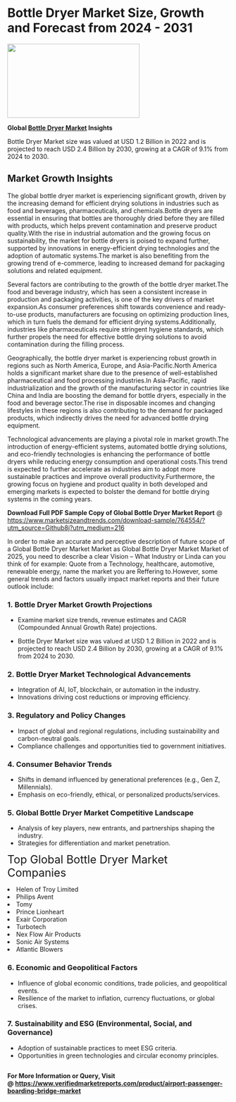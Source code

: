 <H1>Bottle Dryer Market Size, Growth and Forecast from 2024 - 2031</H1><img class="aligncenter size-medium wp-image-584254" src="https://thirdeyenews.in/wp-content/uploads/2024/09/Global-Market-Research-300x168.jpeg" alt="" width="300" height="168" /><p><strong>Global&nbsp;<a href="https://www.marketsizeandtrends.com/download-sample/764554/?utm_source=Github8j?utm_medium=216">Bottle Dryer Market</a> Insights</strong></p><p>Bottle Dryer Market size was valued at USD 1.2 Billion in 2022 and is projected to reach USD 2.4 Billion by 2030, growing at a CAGR of 9.1% from 2024 to 2030.</p><p><h2>Market Growth Insights</h2> <p>The global bottle dryer market is experiencing significant growth, driven by the increasing demand for efficient drying solutions in industries such as food and beverages, pharmaceuticals, and chemicals.Bottle dryers are essential in ensuring that bottles are thoroughly dried before they are filled with products, which helps prevent contamination and preserve product quality.With the rise in industrial automation and the growing focus on sustainability, the market for bottle dryers is poised to expand further, supported by innovations in energy-efficient drying technologies and the adoption of automatic systems.The market is also benefiting from the growing trend of e-commerce, leading to increased demand for packaging solutions and related equipment.</p> <p>Several factors are contributing to the growth of the bottle dryer market.The food and beverage industry, which has seen a consistent increase in production and packaging activities, is one of the key drivers of market expansion.As consumer preferences shift towards convenience and ready-to-use products, manufacturers are focusing on optimizing production lines, which in turn fuels the demand for efficient drying systems.Additionally, industries like pharmaceuticals require stringent hygiene standards, which further propels the need for effective bottle drying solutions to avoid contamination during the filling process.</p> <p>Geographically, the bottle dryer market is experiencing robust growth in regions such as North America, Europe, and Asia-Pacific.North America holds a significant market share due to the presence of well-established pharmaceutical and food processing industries.In Asia-Pacific, rapid industrialization and the growth of the manufacturing sector in countries like China and India are boosting the demand for bottle dryers, especially in the food and beverage sector.The rise in disposable incomes and changing lifestyles in these regions is also contributing to the demand for packaged products, which indirectly drives the need for advanced bottle drying equipment.</p> <p>Technological advancements are playing a pivotal role in market growth.The introduction of energy-efficient systems, automated bottle drying solutions, and eco-friendly technologies is enhancing the performance of bottle dryers while reducing energy consumption and operational costs.This trend is expected to further accelerate as industries aim to adopt more sustainable practices and improve overall productivity.Furthermore, the growing focus on hygiene and product quality in both developed and emerging markets is expected to bolster the demand for bottle drying systems in the coming years.</p> <p><span class=""><strong>Download Full PDF Sample Copy of Global Bottle Dryer Market Report</strong> @ <a href="https://www.marketsizeandtrends.com/download-sample/764554/?utm_source=Github8j?utm_medium=216" target="_blank">https://www.marketsizeandtrends.com/download-sample/764554/?utm_source=Github8j?utm_medium=216</a></span></p><p>In order to make an accurate and perceptive description of future scope of a Global&nbsp;Bottle Dryer Market Market as Global&nbsp;Bottle Dryer Market Market of 2025, you need to describe a clear Vision &ndash; What Industry or Linda can you think of for example: Quote from a Technology, healthcare, automotive, renewable energy, name the market you are Reffering to.However, some general trends and factors usually impact market reports and their future outlook include:</p><h3>1.&nbsp;<strong>Bottle Dryer Market Growth Projections</strong></h3><ul><li>Examine market size trends, revenue estimates and CAGR (Compounded Annual Growth Rate) projections.</li><li><p>Bottle Dryer Market size was valued at USD 1.2 Billion in 2022 and is projected to reach USD 2.4 Billion by 2030, growing at a CAGR of 9.1% from 2024 to 2030.</p></li></ul><h3>2.&nbsp;<strong>Bottle Dryer Market Technological Advancements</strong></h3><ul><li>Integration of AI, IoT, blockchain, or automation in the industry.</li><li>Innovations driving cost reductions or improving efficiency.</li></ul><h3>3.&nbsp;<strong>Regulatory and Policy Changes</strong></h3><ul><li>Impact of global and regional regulations, including sustainability and carbon-neutral goals.</li><li>Compliance challenges and opportunities tied to government initiatives.</li></ul><h3>4.&nbsp;<strong>Consumer Behavior Trends</strong></h3><ul><li>Shifts in demand influenced by generational preferences (e.g., Gen Z, Millennials).</li><li>Emphasis on eco-friendly, ethical, or personalized products/services.</li></ul><h3>5.&nbsp;<strong>Global Bottle Dryer Market Competitive Landscape</strong></h3><ul><li>Analysis of key players, new entrants, and partnerships shaping the industry.</li><li>Strategies for differentiation and market penetration.</li></ul><p data-pm-slice="1 1 []"><span style="color: inherit; font-family: inherit; font-size: 25px;">Top Global Bottle Dryer Market Companies</span></p><div class="" data-test-id=""><p><li>Helen of Troy Limited</li><li> Philips Avent</li><li> Tomy</li><li> Prince Lionheart</li><li> Exair Corporation</li><li> Turbotech</li><li> Nex Flow Air Products</li><li> Sonic Air Systems</li><li> Atlantic Blowers</li></p></div><h3>6.&nbsp;<strong>Economic and Geopolitical Factors</strong></h3><ul><li>Influence of global economic conditions, trade policies, and geopolitical events.</li><li>Resilience of the market to inflation, currency fluctuations, or global crises.</li></ul><h3>7.&nbsp;<strong>Sustainability and ESG (Environmental, Social, and Governance)</strong></h3><ul><li>Adoption of sustainable practices to meet ESG criteria.</li><li>Opportunities in green technologies and circular economy principles.</li></ul><h2><strong style="font-size: 14px;">For More Information or Query, Visit @&nbsp;</strong><a style="background-color: #ffffff; font-size: 14px;" href="https://www.marketsizeandtrends.com/report/bottle-dryer-market/" target="_blank">https://www.verifiedmarketreports.com/product/airport-passenger-boarding-bridge-market</a></h2>